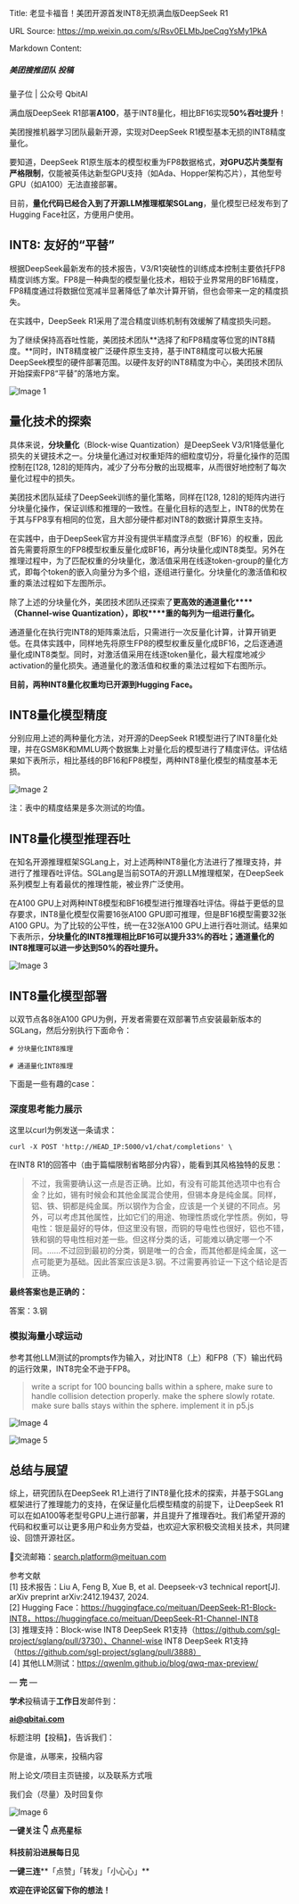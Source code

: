 Title: 老显卡福音！美团开源首发INT8无损满血版DeepSeek R1

URL Source: https://mp.weixin.qq.com/s/Rsv0ELMbJpeCqgYsMy1PkA

Markdown Content:
##### 美团搜推团队 投稿  
量子位 | 公众号 QbitAI

满血版DeepSeek R1部署**A100**，基于INT8量化，相比BF16实现**50%吞吐提升**！

美团搜推机器学习团队最新开源，实现对DeepSeek R1模型基本无损的INT8精度量化。

要知道，DeepSeek R1原生版本的模型权重为FP8数据格式，**对GPU芯片类型有严格限制**，仅能被英伟达新型GPU支持（如Ada、Hopper架构芯片），其他型号GPU（如A100）无法直接部署。

目前，**量化代码已经合入到了开源LLM推理框架SGLang**，量化模型已经发布到了Hugging Face社区，方便用户使用。

INT8: 友好的“平替”
-------------

根据DeepSeek最新发布的技术报告，V3/R1突破性的训练成本控制主要依托FP8精度训练方案。FP8是一种典型的模型量化技术，相较于业界常用的BF16精度，FP8精度通过将数据位宽减半显著降低了单次计算开销，但也会带来一定的精度损失。

在实践中，DeepSeek R1采用了混合精度训练机制有效缓解了精度损失问题。

为了继续保持高吞吐性能，美团技术团队**选择了和FP8精度等位宽的INT8精度。**同时，INT8精度被广泛硬件原生支持，基于INT8精度可以极大拓展DeepSeek模型的硬件部署范围。以硬件友好的INT8精度为中心，美团技术团队开始探索FP8“平替”的落地方案。

![Image 1](https://mmbiz.qpic.cn/mmbiz_png/YicUhk5aAGtBaKYKk4UzwhFibLaZ5w7jIicW19hYW0NSS9mZwRBiaXibpQD3KANMrh5AVOUj6yHgZejnhWTQ7SkvvyA/640?wx_fmt=png&from=appmsg)

量化技术的探索
-------

具体来说，**分块量化**（Block-wise Quantization）是DeepSeek V3/R1降低量化损失的关键技术之一。分块量化通过对权重矩阵的细粒度切分，将量化操作的范围控制在\[128, 128\]的矩阵内，减少了分布分散的出现概率，从而很好地控制了每次量化过程中的损失。

美团技术团队延续了DeepSeek训练的量化策略，同样在\[128, 128\]的矩阵内进行分块量化操作，保证训练和推理的一致性。在量化目标的选型上，INT8的优势在于其与FP8享有相同的位宽，且大部分硬件都对INT8的数据计算原生支持。

在实践中，由于DeepSeek官方并没有提供半精度浮点型（BF16）的权重，因此首先需要将原生的FP8模型权重反量化成BF16，再分块量化成INT8类型。另外在推理过程中，为了匹配权重的分块量化，激活值采用在线逐token-group的量化方式，即每个token的嵌入向量分为多个组，逐组进行量化。分块量化的激活值和权重的乘法过程如下左图所示。

除了上述的分块量化外，美团技术团队还探索了**更高效的通道量化****（Channel-wise Quantization），即权****重的每列为一组进行量化。**

通道量化在执行完INT8的矩阵乘法后，只需进行一次反量化计算，计算开销更低。在具体实践中，同样地先将原生FP8的模型权重反量化成BF16，之后逐通道量化成INT8类型。同时，对激活值采用在线逐token量化，最大程度地减少activation的量化损失。通道量化的激活值和权重的乘法过程如下右图所示。

**目前，两种INT8量化权重均已开源到Hugging Face。**

INT8量化模型精度
----------

分别应用上述的两种量化方法，对开源的DeepSeek R1模型进行了INT8量化处理，并在GSM8K和MMLU两个数据集上对量化后的模型进行了精度评估。评估结果如下表所示，相比基线的BF16和FP8模型，两种INT8量化模型的精度基本无损。

![Image 2](https://mmbiz.qpic.cn/mmbiz_png/YicUhk5aAGtBaKYKk4UzwhFibLaZ5w7jIicQtPrAYWueC4WUp59rhOu3WormFut3KnEHc9CQNzT8gYHAQnoNfsn4w/640?wx_fmt=png&from=appmsg)

注：表中的精度结果是多次测试的均值。

INT8量化模型推理吞吐
------------

在知名开源推理框架SGLang上，对上述两种INT8量化方法进行了推理支持，并进行了推理吞吐评估。SGLang是当前SOTA的开源LLM推理框架，在DeepSeek系列模型上有着最优的推理性能，被业界广泛使用。

在A100 GPU上对两种INT8模型和BF16模型进行推理吞吐评估。得益于更低的显存要求，INT8量化模型仅需要16张A100 GPU即可推理，但是BF16模型需要32张A100 GPU。为了比较的公平性，统一在32张A100 GPU上进行吞吐测试。结果如下表所示，**分块量化的INT8推理相比BF16可以提升33%的吞吐；通道量化的INT8推理可以进一步达到50%的吞吐提升。**

![Image 3](https://mmbiz.qpic.cn/mmbiz_png/YicUhk5aAGtBaKYKk4UzwhFibLaZ5w7jIic9IlsvuuMcZABZYoIAibcxdD9sH5XIU98icuEibpVEg8utuDtnSicAJPRgQ/640?wx_fmt=png&from=appmsg)

INT8量化模型部署
----------

以双节点各8张A100 GPU为例，开发者需要在双部署节点安装最新版本的SGLang，然后分别执行下面命令：

```
# 分块量化INT8推理
```

```
# 通道量化INT8推理
```

下面是一些有趣的case：

### 深度思考能力展示

这里以curl为例发送一条请求：

```
curl -X POST 'http://HEAD_IP:5000/v1/chat/completions' \
```

在INT8 R1的回答中（由于篇幅限制省略部分内容），能看到其风格独特的反思：

> 不过，我需要确认这一点是否正确。比如，有没有可能其他选项中也有合金？比如，锡有时候会和其他金属混合使用，但锡本身是纯金属。同样，铝、铁、铜都是纯金属。所以钢作为合金，应该是一个关键的不同点。另外，可以考虑其他属性，比如它们的用途、物理性质或化学性质。例如，导电性：银是最好的导体，但这里没有银，而铜的导电性也很好，铝也不错，铁和钢的导电性相对差一些。但这样分类的话，可能难以确定哪一个不同。……不过回到最初的分类，钢是唯一的合金，而其他都是纯金属，这一点可能更为基础。因此答案应该是3.钢。不过需要再验证一下这个结论是否正确。

**最终答案也是正确的：**

答案：3.钢

### 模拟海量小球运动

参考其他LLM测试的prompts作为输入，对比INT8（上）和FP8（下）输出代码的运行效果，INT8完全不逊于FP8。

> write a script for 100 bouncing balls within a sphere, make sure to handle collision detection properly. make the sphere slowly rotate. make sure balls stays within the sphere. implement it in p5.js

![Image 4](https://mmbiz.qpic.cn/mmbiz_gif/YicUhk5aAGtBaKYKk4UzwhFibLaZ5w7jIicZiaCWHBY310IzO7GgkP02DaLCiaicWgpAn6JaibglsicNThnpb717nVZE4g/640?wx_fmt=gif&from=appmsg)

![Image 5](https://mmbiz.qpic.cn/mmbiz_gif/YicUhk5aAGtBaKYKk4UzwhFibLaZ5w7jIicIWuVW6rNLiaib5arTRqia6nWGib5g8VkOngSpWzR5C5lsFfWjGic3Q37R1g/640?wx_fmt=gif&from=appmsg)

总结与展望
-----

综上，研究团队在DeepSeek R1上进行了INT8量化技术的探索，并基于SGLang框架进行了推理能力的支持，在保证量化后模型精度的前提下，让DeepSeek R1可以在如A100等老型号GPU上进行部署，并且提升了推理吞吐。我们希望开源的代码和权重可以让更多用户和业务方受益，也欢迎大家积极交流相关技术，共同建设、回馈开源社区。

📮交流邮箱：search.platform@meituan.com

参考文献  
\[1\] 技术报告：Liu A, Feng B, Xue B, et al. Deepseek-v3 technical report\[J\]. arXiv preprint arXiv:2412.19437, 2024.  
\[2\] Hugging Face：https://huggingface.co/meituan/DeepSeek-R1-Block-INT8，https://huggingface.co/meituan/DeepSeek-R1-Channel-INT8  
\[3\] 推理支持：Block-wise INT8 DeepSeek R1支持（https://github.com/sgl-project/sglang/pull/3730）、Channel-wise INT8 DeepSeek R1支持（https://github.com/sgl-project/sglang/pull/3888）  
\[4\] 其他LLM测试：https://qwenlm.github.io/blog/qwq-max-preview/

— **完** —

**学术**投稿请于**工作日**发邮件到：

**ai@qbitai.com**

标题注明【投稿】，告诉我们：

你是谁，从哪来，投稿内容

附上论文/项目主页链接，以及联系方式哦

我们会（尽量）及时回复你

![Image 6](https://mmbiz.qpic.cn/mmbiz_gif/YicUhk5aAGtC5nGy7YMGhQ0ZJeyibWyL0KVCtiaLEPMyd4Bszuo0bFIOxZOvdmqdxnOosYXyu5aI7MXpyUrUWfz6g/640?wx_fmt=gif&tp=webp&wxfrom=5&wx_lazy=1)

**一键关注 👇 点亮星标**

**科技前沿进展每日见**

**一键三连****「点赞」「转发」「小心心」**

**欢迎在评论区留下你的想法！**
